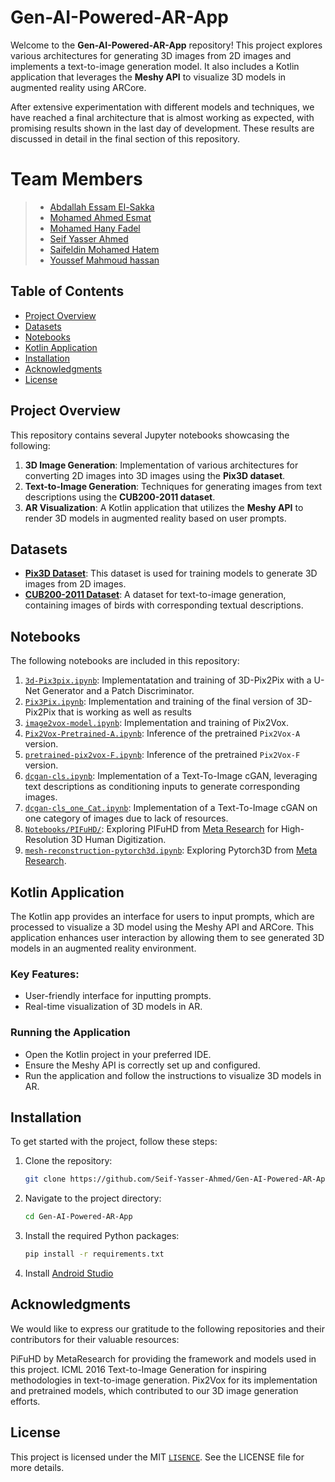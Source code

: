 # Gen-AI-Powered-AR-App

Welcome to the **Gen-AI-Powered-AR-App** repository! This project explores various architectures for generating 3D images from 2D images and implements a text-to-image generation model. It also includes a Kotlin application that leverages the **Meshy API** to visualize 3D models in augmented reality using ARCore.

After extensive experimentation with different models and techniques, we have reached a final architecture that is almost working as expected, with promising results shown in the last day of development. These results are discussed in detail in the final section of this repository.

# Team Members

> - [Abdallah Essam El-Sakka](https://github.com/al-sakka)
> - [Mohamed Ahmed Esmat](https://github.com/Mohamed-Ahmed-Esmat)
> - [Mohamed Hany Fadel](https://github.com/Mohamed-Fadel222)
> - [Seif Yasser Ahmed](https://github.com/Seif-Yasser-Ahmed) 
> - [Saifeldin Mohamed Hatem](https://github.com/Trimbex)
> - [Youssef Mahmoud hassan](https://github.com/youssef123tt)

## Table of Contents

- [Project Overview](#project-overview)
- [Datasets](#datasets)
- [Notebooks](#notebooks)
- [Kotlin Application](#kotlin-application)
- [Installation](#installation)
- [Acknowledgments](#acknowledgments)
- [License](#license)

## Project Overview

This repository contains several Jupyter notebooks showcasing the following:

1. **3D Image Generation**: Implementation of various architectures for converting 2D images into 3D images using the **Pix3D dataset**.
2. **Text-to-Image Generation**: Techniques for generating images from text descriptions using the **CUB200-2011 dataset**.
3. **AR Visualization**: A Kotlin application that utilizes the **Meshy API** to render 3D models in augmented reality based on user prompts.

## Datasets

- [**Pix3D Dataset**](http://pix3d.csail.mit.edu/): This dataset is used for training models to generate 3D images from 2D images.
- [**CUB200-2011 Dataset**](https://paperswithcode.com/dataset/cub-200-2011): A dataset for text-to-image generation, containing images of birds with corresponding textual descriptions.

## Notebooks

The following notebooks are included in this repository:
1. [`3d-Pix3pix.ipynb`](Notebooks/3DPix2Pix/3d-pix3pix.ipynb): Implementatation and training of 3D-Pix2Pix with a U-Net Generator and a Patch Discriminator.
2. [`Pix3Pix.ipynb`](Notebooks/3DPix2Pix/Pix3Pix.ipynb): Implementation and training of the final version of 3D-Pix2Pix that is working as well as results
3. [`image2vox-model.ipynb`](Notebooks/Pix2Vox/image2vox-model.ipynb): Implementation and training of Pix2Vox.
4. [`Pix2Vox-Pretrained-A.ipynb`](Notebooks/Pix2Vox/Pix2Vox-Pretrained-A.ipynb): Inference of the pretrained `Pix2Vox-A` version.
5. [`pretrained-pix2vox-F.ipynb`](Notebooks/Pix2Vox/pretrained-pix2vox-F.ipynb): Inference of the pretrained `Pix2Vox-F` version.
6. [`dcgan-cls.ipynb`](Notebooks/Text2Image/dcgan-cls.ipynb): Implementation of a Text-To-Image cGAN, leveraging text descriptions as conditioning inputs to generate corresponding images.
7. [`dcgan-cls_one_Cat.ipynb`](Notebooks/Text2Image/dcgan-cls_one_Cat.ipynb): Implementation of a Text-To-Image cGAN on one category of images due to lack of resources.
8. [`Notebooks/PIFuHD/`](Notebooks/PIFuHD): Exploring PIFuHD from [Meta Research](https://github.com/facebookresearch) for High-Resolution 3D Human Digitization.
9. [`mesh-reconstruction-pytorch3d.ipynb`](Notebooks/Mesh-Reconstruction/mesh-reconstruction-pytorch3d.ipynb): Exploring Pytorch3D from [Meta Research](https://github.com/facebookresearch).

## Kotlin Application

The Kotlin app provides an interface for users to input prompts, which are processed to visualize a 3D model using the Meshy API and ARCore. This application enhances user interaction by allowing them to see generated 3D models in an augmented reality environment.

### Key Features:

- User-friendly interface for inputting prompts.
- Real-time visualization of 3D models in AR.
### Running the Application
- Open the Kotlin project in your preferred IDE.
- Ensure the Meshy API is correctly set up and configured.
- Run the application and follow the instructions to visualize 3D models in AR.

## Installation

To get started with the project, follow these steps:

1. Clone the repository:
   ```bash
   git clone https://github.com/Seif-Yasser-Ahmed/Gen-AI-Powered-AR-App.git
   ```
2. Navigate to the project directory:
    ```bash
    cd Gen-AI-Powered-AR-App
    ```

3. Install the required Python packages:
    ```bash
    pip install -r requirements.txt
    ```
4. Install
   [Android Studio](https://developer.android.com/)

## Acknowledgments
We would like to express our gratitude to the following repositories and their contributors for their valuable resources:

PiFuHD by MetaResearch for providing the framework and models used in this project.
ICML 2016 Text-to-Image Generation for inspiring methodologies in text-to-image generation.
Pix2Vox for its implementation and pretrained models, which contributed to our 3D image generation efforts.

## License
This project is licensed under the MIT [`LISENCE`](LICENSE). See the LICENSE file for more details.
